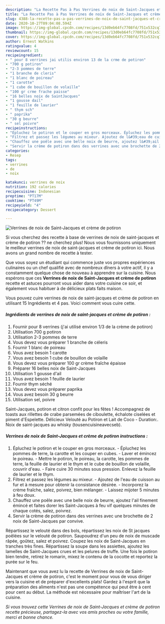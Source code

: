 ```yaml
---
description: "La Recette Pas à Pas Verrines de noix de Saint-Jacques et crème de potiron"
title: "La Recette Pas à Pas Verrines de noix de Saint-Jacques et crème de potiron"
slug: 4388-la-recette-pas-a-pas-verrines-de-noix-de-saint-jacques-et-creme-de-potiron
date: 2020-10-27T09:04:08.594Z
image: https://img-global.cpcdn.com/recipes/13d0eb64fc7708fd/751x532cq70/verrines-de-noix-de-saint-jacques-et-creme-de-potiron-photo-principale-de-la-recette.jpg
thumbnail: https://img-global.cpcdn.com/recipes/13d0eb64fc7708fd/751x532cq70/verrines-de-noix-de-saint-jacques-et-creme-de-potiron-photo-principale-de-la-recette.jpg
cover: https://img-global.cpcdn.com/recipes/13d0eb64fc7708fd/751x532cq70/verrines-de-noix-de-saint-jacques-et-creme-de-potiron-photo-principale-de-la-recette.jpg
author: Ernest Watkins
ratingvalue: 4
reviewcount: 15
recipeingredient:
- " pour 8 verrines jai utilis environ 13 de la crme de potiron"
- "700 g potiron"
- "2-3 pommes de terre"
- "1 branche de cleris"
- "1 blanc de poireau"
- "1 carotte"
- "1 cube de bouillon de volaille"
- "100 gr crme frache paisse"
- "16 belles noix de SaintJacques"
- "1 gousse dail"
- "1 feuille de laurier"
- " thym sch"
- " paprika"
- "30 g beurre"
- " sel poivre"
recipeinstructions:
- "Épluchez le potiron et le couper en gros morceaux. Épluchez les pommes de terre, la carotte et les couper en cubes. Laver et émincez le poireau. Mettre le potiron, le poireau, la carotte, les pommes de terre, la feuille de laurier et le thym et le cube de bouillon de volaille, couvrir d&#39;eau. Faire cuire 30 minutes sous pression. Enlevez la feuille de laurier et le thym."
- "Filtrez et passez les légumes au mixeur. Ajoutez de l&#39;eau de cuisson au fur et à mesure pour obtenir la consistance désirée. Incorporez la crème fraîche, salez, poivrez, bien mélanger. Laissez mijoter 5 minutes à feu doux."
- "Chauffez une poêle avec une belle noix de beurre, ajoutez l&#39;ail finement émincé et faites dorer les Saint-Jacques à feu vif quelques minutes de chaque cotés, salez, poivrez."
- "Servir la crème de potiron dans des verrines avec une brochette de 2 noix de Saint-Jacques par convive."
categories:
- Resep
tags:
- verrines
- de
- noix

katakunci: verrines de noix 
nutrition: 192 calories
recipecuisine: Indonesian
preptime: "PT17M"
cooktime: "PT49M"
recipeyield: "4"
recipecategory: Dessert

---
```



![Verrines de noix de Saint-Jacques et crème de potiron](https://img-global.cpcdn.com/recipes/13d0eb64fc7708fd/751x532cq70/verrines-de-noix-de-saint-jacques-et-creme-de-potiron-photo-principale-de-la-recette.jpg)

Si vous cherchez des recette à base de verrines de noix de saint-jacques et crème de potiron ?? ne cherchez plus! Nous vous fournissons uniquement le meilleur verrines de noix de saint-jacques et crème de potiron ici. Nous avons un grand nombre de recette à tester.

Que vous soyez un étudiant qui commence juste vos propres expériences culinaires ou un chef qualifié avec de nombreux dîners à votre actif, il y a constamment quelque chose de nouveau à apprendre sur la cuisine. Nous espérons que ces <strong> Verrines de noix de Saint-Jacques et crème de potiron </strong> recette et astuces pourront vous aider dans votre cuisine ce soir, et également vous habituer à de délicieux plats faits maison.

<!--inarticleads1-->

Vous pouvez cuire verrines de noix de saint-jacques et crème de potiron en utilisant 15 Ingrédients et 4 pas. Voici comment vous cuire cette.

##### Ingrédients de verrines de noix de saint-jacques et crème de potiron :

1. Fournir  pour 8 verrines (j&#39;ai utilisé environ 1/3 de la crème de potiron)
1. Utilisation 700 g potiron
1. Utilisation 2-3 pommes de terre
1. Vous devez vous préparer 1 branche de céleris
1. Fournir 1 blanc de poireau
1. Vous avez besoin 1 carotte
1. Vous avez besoin 1 cube de bouillon de volaille
1. Vous devez vous préparer 100 gr crème fraîche épaisse
1. Préparer 16 belles noix de Saint-Jacques
1. Utilisation 1 gousse d&#39;ail
1. Vous avez besoin 1 feuille de laurier
1. Fournir  thym séché
1. Vous devez vous préparer  paprika
1. Vous avez besoin 30 g beurre
1. Utilisation  sel, poivre


Saint-Jacques, potiron et citron confit pour les fêtes ! Accompagnez de toasts aux rillettes de crabe parsemées de ciboulette, échalote ciselées et piment d&#39;Espelette. Délicieux Velouté au Potiron et Lait de Coco - Duration:. Noix de saint-jacques au whisky (tousencuisineavecseb). 

<!--inarticleads2-->

##### Verrines de noix de Saint-Jacques et crème de potiron instructions :

1. Épluchez le potiron et le couper en gros morceaux. - Épluchez les pommes de terre, la carotte et les couper en cubes. - Laver et émincez le poireau. - Mettre le potiron, le poireau, la carotte, les pommes de terre, la feuille de laurier et le thym et le cube de bouillon de volaille, couvrir d&#39;eau. - Faire cuire 30 minutes sous pression. Enlevez la feuille de laurier et le thym.
1. Filtrez et passez les légumes au mixeur. - Ajoutez de l&#39;eau de cuisson au fur et à mesure pour obtenir la consistance désirée. - Incorporez la crème fraîche, salez, poivrez, bien mélanger. - Laissez mijoter 5 minutes à feu doux.
1. Chauffez une poêle avec une belle noix de beurre, ajoutez l&#39;ail finement émincé et faites dorer les Saint-Jacques à feu vif quelques minutes de chaque cotés, salez, poivrez.
1. Servir la crème de potiron dans des verrines avec une brochette de 2 noix de Saint-Jacques par convive.


Répartissez le velouté dans des bols, répartissez les noix de St jacques poêlées sur le velouté de potiron. Saupoudrez d&#39;un peu de noix de muscade râpée, goûtez, salez et poivrez. Coupez les noix de Saint-Jacques en tranches très fines. Répartissez la soupe dans les assiettes, ajoutez les lamelles de Saint-Jacques crues et les pelures de truffe. Une fois le potiron bien tendre, retirez le romarin, mixez le contenu de la cocotte et reportez la purée sur le feu. 

<!--inarticleads1-->

<p>
Maintenant que vous avez lu la recette de Verrines de noix de Saint-Jacques et crème de potiron, c'est le moment pour vous de vous diriger vers la cuisine et de préparer d'excellents plats! Gardez à l'esprit que la préparation des aliments n'est pas une compétence qui peut être à cent pour cent au début. La méthode est nécessaire pour maîtriser l'art de la cuisine.
</p>

<p>
<i>Si vous trouvez cette Verrines de noix de Saint-Jacques et crème de potiron recette précieuse, partagez-la avec vos amis proches ou votre famille, merci et bonne chance.</i>
</p>
